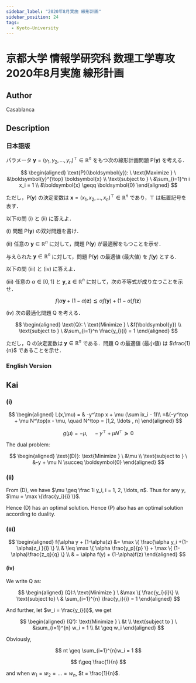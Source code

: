 ```yaml
---
sidebar_label: "2020年8月実施 線形計画"
sidebar_position: 24
tags:
  - Kyoto-University
---
```

# 京都大学 情報学研究科 数理工学専攻 2020年8月実施 線形計画

## **Author**
Casablanca

## **Description**
### 日本語版
パラメータ $\boldsymbol{y} = (y_1, y_2, \ldots, y_n)^{\top} \in \mathbb{R}^n$ をもつ次の線形計画問題 $\text{P}(\boldsymbol{y})$ を考える．

$$
\begin{aligned}
\text{P}(\boldsymbol{y}): \ \text{Maximize } \ &\boldsymbol{y}^{\top} \boldsymbol{x} \\
\text{subject to } \ &\sum_{i=1}^n i x_i = 1 \\
&\boldsymbol{x} \geqq \boldsymbol{0}
\end{aligned}
$$

ただし，$\text{P}(\boldsymbol{y})$ の決定変数は $\boldsymbol{x} = (x_1, x_2, \ldots, x_n)^{\top} \in \mathbb{R}^n$ であり，$\top$ は転置記号を表す．

以下の問 (i) と (ii) に答えよ．

(i) 問題 $\text{P}(\boldsymbol{y})$  の双対問題を書け．

(ii) 任意の $\boldsymbol{y} \in \mathbb{R}^n$ に対して，問題 $\text{P}(\boldsymbol{y})$ が最適解をもつことを示せ．

与えられた  $\boldsymbol{y} \in \mathbb{R}^n$ に対して，問題 $\text{P}(\boldsymbol{y})$ の最適値 (最大値) を $f(\boldsymbol{y})$ とする．

以下の問 (iii) と (iv) に答えよ．

(iii) 任意の $\alpha \in [0, 1]$ と $\boldsymbol{y}, \boldsymbol{z} \in \mathbb{R}^n$ に対して，次の不等式が成り立つことを示せ．

$$
f(\alpha \boldsymbol{y} + (1 - \alpha) \boldsymbol{z}) \leqq \alpha f(\boldsymbol{y}) + (1 - \alpha) f(\boldsymbol{z})
$$

(iv) 次の最適化問題 Q を考える．

$$
\begin{aligned}
\text{Q}: \ \text{Minimize } \ &f(\boldsymbol{y}) \\
\text{subject to } \ &\sum_{i=1}^n \frac{y_i}{i} = 1
\end{aligned}
$$

ただし，Q の決定変数は $\boldsymbol{y} \in \mathbb{R}^n$ である．問題 Q の最適値 (最小値) は $\frac{1}{n}$ であることを示せ．

### English Version


## **Kai**
### (i)

$$
\begin{aligned}
L(x,\mu) = & -y^\top x + \mu (\sum ix_i - 1)\\
=&(-y^\top + \mu N^\top)x - \mu, \quad N^\top = [1,2, \ldots , n]
\end{aligned}
$$

$$
g(\mu) = -\mu, \quad -y^\top + \mu N^\top \succeq 0
$$

The dual problem:

$$
\begin{aligned}
\text{(D)}: \text{Minimize } \ &\mu \\
\text{subject to } \ &-y + \mu N \succeq \boldsymbol{0}
\end{aligned}
$$

### (ii)
From (D), we have $\mu \geq \frac 1i y_i, i = 1, 2, \ldots, n$.
Thus for any $y$, $\mu = \max \{\frac{y_i}{i} \}$.

Hence (D) has an optimal solution. Hence (P) also has an optimal solution according to duality.

### (iii)

$$
\begin{aligned}
f(\alpha y + (1-\alpha)z) &= \max \{ \frac{\alpha y_i +(1-\alpha)z_i }{i} \} \\
& \leq \max \{ \alpha \frac{y_p}{p} \} + \max \{ (1-\alpha)\frac{z_q}{q} \} \\
& = \alpha f(y) + (1-\alpha)f(z)
\end{aligned}
$$

#### (iv)
We write Q as:

$$
\begin{aligned}
(Q):\ \text{Minimize } \ &\max \{ \frac{y_i}{i}\} \\
\text{subject to} \ & \sum_{i=1}^{n} \frac{y_i}{i} = 1
\end{aligned}
$$

And further, let $w_i = \frac{y_i}{i}$, we get

$$
\begin{aligned}
(Q'): \text{Minimize } \ &t \\
\text{subject to } \ &\sum_{i=1}^{n} w_i = 1 \\
&t \geq w_i
\end{aligned}
$$

Obviously,

$$
nt \geq \sum_{i=1}^{n}w_i = 1
$$

$$
t\geq \frac{1}{n}
$$

and when $w_1 = w_2 = \ldots = w_n$, $t = \frac{1}{n}$.

